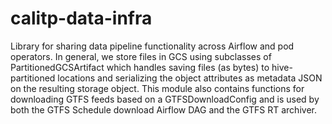 # calitp-data-infra

Library for sharing data pipeline functionality across Airflow and pod
operators. In general, we store files in GCS using subclasses of
PartitionedGCSArtifact which handles saving files (as bytes) to hive-partitioned
locations and serializing the object attributes as metadata JSON on the
resulting storage object. This module also contains functions for downloading
GTFS feeds based on a GTFSDownloadConfig and is used by both the GTFS Schedule
download Airflow DAG and the GTFS RT archiver.
